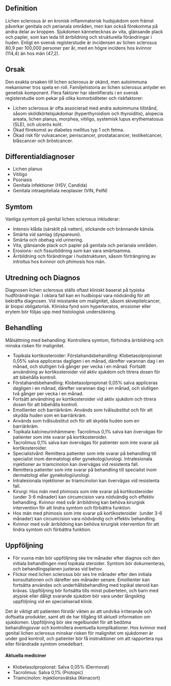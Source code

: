 ## Definition

Lichen sclerosus är en kronisk inflammatorisk hudsjukdom som främst påverkar genitala och perianala områden, men kan också förekomma på andra delar av kroppen. Sjukdomen kännetecknas av vita, glänsande plack och papler, som kan leda till ärrbildning och strukturella förändringar i huden. Enligt en svensk registerstudie är incidensen av lichen sclerosus 80,9 per 100,000 personer per år, med en högre incidens hos kvinnor (114,4) än hos män (47,2).

## Orsak

Den exakta orsaken till lichen sclerosus är okänd, men autoimmuna mekanismer tros spela en roll. Familjehistoria av lichen sclerosus antyder en genetisk komponent. Flera faktorer har identifierats i en svensk registerstudie som pekar på olika komorbiditeter och riskfaktorer:
- Lichen sclerosus är ofta associerad med andra autoimmuna tillstånd, såsom sköldkörtelsjukdomar (hyperthyroidism och thyroiditis), alopecia areata, lichen planus, morphea, vitiligo, systemisk lupus erythematosus (SLE), och ulcerös kolit.
- Ökad förekomst av diabetes mellitus typ 1 och fetma.
- Ökad risk för vulvacancer, peniscancer, prostatacancer, testikelcancer, blåscancer och bröstcancer.

## Differentialdiagnoser

- Lichen planus
- Vitiligo
- Psoriasis
- Genitala infektioner (HSV, Candida)
- Genitala intraepiteliala neoplasier (VIN, PeIN)

## Symtom

Vanliga symtom på genital lichen sclerosus inkluderar:
- Intensiv klåda (särskilt på natten), stickande och brännande känsla.
- Smärta vid samlag (dyspareuni).
- Smärta och obehag vid urinering.
- Vita, glänsande plack och papler på genitala och perianala områden.
- Erosions- och fissurbildning som kan vara smärtsamma.
- Ärrbildning och förändringar i hudstrukturen, såsom förträngning av introitus hos kvinnor och phimosis hos män.

## Utredning och Diagnos

Diagnosen lichen sclerosus ställs oftast kliniskt baserat på typiska hudförändringar. I oklara fall kan en hudbiopsi vara nödvändig för att bekräfta diagnosen. Vid misstanke om malignitet, såsom skivepitelcancer, är biopsi obligatorisk. Kliniska fynd som hyperkeratos, erosioner eller erytem bör följas upp med histologisk undersökning.

## Behandling

Målsättning med behandling: Kontrollera symtom, förhindra ärrbildning och minska risken för malignitet.
- Topikala kortikosteroider: Förstahandsbehandling: Klobetasolpropionat 0,05% salva appliceras dagligen i en månad, därefter varannan dag i en månad, och slutligen två gånger per vecka i en månad. Fortsätt användning av kortikosteroider vid aktiv sjukdom och titrera dosen för att bibehålla kontroll.
- Förstahandsbehandling: Klobetasolpropionat 0,05% salva appliceras dagligen i en månad, därefter varannan dag i en månad, och slutligen två gånger per vecka i en månad.
- Fortsätt användning av kortikosteroider vid aktiv sjukdom och titrera dosen för att bibehålla kontroll.
- Emollienter och barriärkräm: Används som tvålsubstitut och för att skydda huden som en barriärkräm.
- Används som tvålsubstitut och för att skydda huden som en barriärkräm.
- Topikala kalcineurinhämmare: Tacrolimus 0,1% salva kan övervägas för patienter som inte svarar på kortikosteroider.
- Tacrolimus 0,1% salva kan övervägas för patienter som inte svarar på kortikosteroider.
- Specialistvård: Remittera patienter som inte svarar på behandling till specialist inom dermatologi eller gynekologi/urologi. Intralesionala injektioner av triamcinolon kan övervägas vid resistenta fall.
- Remittera patienter som inte svarar på behandling till specialist inom dermatologi eller gynekologi/urologi.
- Intralesionala injektioner av triamcinolon kan övervägas vid resistenta fall.
- Kirurgi: Hos män med phimosis som inte svarar på kortikosteroider  (under 3-6 månader) kan circumcision vara nödvändig och effektiv behandling. Kvinnor med svår ärrbildning kan behöva kirurgisk intervention för att lindra symtom och förbättra funktion.
- Hos män med phimosis som inte svarar på kortikosteroider  (under 3-6 månader) kan circumcision vara nödvändig och effektiv behandling.
- Kvinnor med svår ärrbildning kan behöva kirurgisk intervention för att lindra symtom och förbättra funktion.

## Uppföljning

- För vuxna män bör uppföljning ske tre månader efter diagnos och den initiala behandlingen med topikala steroider. Symtom bör dokumenteras, och behandlingsplanen justeras vid behov.
- Flickor med lichen sclerosus bör ses tre månader efter den initiala konsultationen och därefter sex månader senare. Emollienter kan fortsätta användas och underhållsbehandling med topikal steroid kan krävas. Uppföljning bör fortsätta tills minst puberteten, och barn med atypisk eller dåligt svarande sjukdom bör vara under långsiktig uppföljning vid en specialiserad klinik.


Det är viktigt att patienten förstår vikten av att undvika irriterande och doftsatta produkter, samt att de har tillgång till aktuell information om sjukdomen. Uppföljning bör ske regelbundet för att bedöma behandlingssvar och kontrollera eventuella komplikationer. Hos kvinnor med genital lichen sclerosus minskar risken för malignitet om sjukdomen är under god kontroll, och patienter bör få instruktioner om att rapportera nya eller förändrade symtom omedelbart.

#### Aktuella mediciner

- Klobetasolpropionat: Salva 0,05% (Dermovat)
- Tacrolimus: Salva 0,1% (Protopic)
- Triamcinolon: Injektionsvätska (Kenacort)

